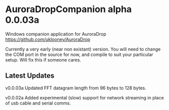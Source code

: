 # AuroraDropCompanion alpha 0.0.03a

Windows companion application for AuroraDrop
https://github.com/uklooney/AuroraDrop

Currently a very early (near non existant) version.
You will need to change the COM port in the source for now, and compile to suit your particular setup. Will fix this if someone cares.

## Latest Updates

v0.0.03a
Updated FFT datagram length from 96 bytes to 128 bytes.

v0.0.02a
Added experimental (slow) support for network streaming in place of usb cable and serial comms.

